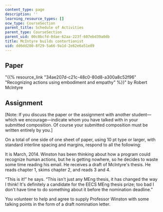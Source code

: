 ```yaml
---
content_type: page
description: ''
learning_resource_types: []
ocw_type: CourseSection
parent_title: Schedule of Activities
parent_type: CourseSection
parent_uid: 00c0bcfd-0dae-62aa-223f-607ebd39a0db
title: McIntyre builds contortionist
uid: dd6dd280-8f29-5a66-9a1d-2e62e6a51e89
---
```


Paper
-----

"{{% resource_link "34ae207d-c21c-48c0-80d8-a300a8c52f96" "Recognizing actions using embodiment and empathy" %}}" by Robert McIntyre

Assignment
----------

\[Note: If you discuss the paper or the assignment with another student—which we encourage—indicate whom you have talked with in your submitted composition. Of course your submitted composition must be written entirely by you.\]

On a total of one side of one sheet of paper, using 10 pt type or larger, with standard interline spacing and margins, respond to all the following:

It is March, 2014. Winston has been thinking about how a program could recognize human actions, but he is getting nowhere, so he decides to waste some time reading his email. He receives a draft of McIntyre's thesis. He reads chapter 1, skims chapter 2, and reads 3 and 4.

“This is it!” he says. “This isn't just any MEng thesis, it has changed the way I think! It's definitely a candidate for the EECS MEng thesis prize; too bad I don't have time to do something about it before the nomination deadline.”

You volunteer to help and agree to supply Professor Winston with some talking points in the form of a draft nomination letter.